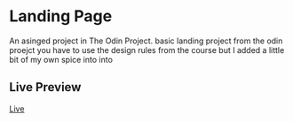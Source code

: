 
# Landing Page

An asinged project in The Odin Project. basic landing project from the odin proejct you have to use the design rules from the course but I added a little bit of my own spice into into
## Live Preview
[Live](https://aliflikescoding.github.io/odin-landing-page/)



